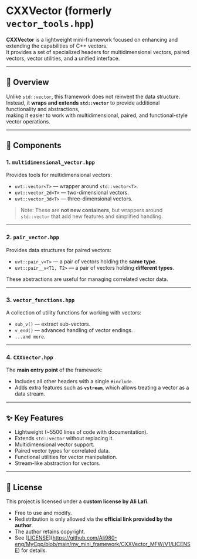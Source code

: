 # CXXVector (formerly `vector_tools.hpp`)

**CXXVector** is a lightweight mini-framework focused on enhancing and extending the capabilities of C++ vectors.  
It provides a set of specialized headers for multidimensional vectors, paired vectors, vector utilities, and a unified interface.

---

## 🚀 Overview

Unlike `std::vector`, this framework does not reinvent the data structure.  
Instead, it **wraps and extends `std::vector`** to provide additional functionality and abstractions,  
making it easier to work with multidimensional, paired, and functional-style vector operations.

---

## 📂 Components

### 1. `multidimensional_vector.hpp`
Provides tools for multidimensional vectors:
- `uvt::vector<T>` — wrapper around `std::vector<T>`.
- `uvt::vector_2d<T>` — two-dimensional vectors.
- `uvt::vector_3d<T>` — three-dimensional vectors.

> Note: These are **not new containers**, but wrappers around `std::vector` that add new features and simplified handling.

---

### 2. `pair_vector.hpp`
Provides data structures for paired vectors:
- `uvt::pair_v<T>` — a pair of vectors holding the **same type**.
- `uvt::pair__v<T1, T2>` — a pair of vectors holding **different types**.

These abstractions are useful for managing correlated vector data.

---

### 3. `vector_functions.hpp`
A collection of utility functions for working with vectors:
- `sub_v()` — extract sub-vectors.  
- `v_end()` — advanced handling of vector endings.  
- `...and more`.

---

### 4. `CXXVector.hpp`
The **main entry point** of the framework:
- Includes all other headers with a single `#include`.
- Adds extra features such as **`vstream`**, which allows treating a vector as a data stream.

---

## ✨ Key Features
- Lightweight (~5500 lines of code with documentation).
- Extends `std::vector` without replacing it.  
- Multidimensional vector support.  
- Paired vector types for correlated data.  
- Functional utilities for vector manipulation.  
- Stream-like abstraction for vectors.  

---

## 📜 License
This project is licensed under a **custom license by Ali Lafi**.  
- Free to use and modify.  
- Redistribution is only allowed via the **official link provided by the author**.  
- The author retains copyright.  
- See [[LICENSE](./LICENSE)](https://github.com/Ali980-eng/MyCpp/blob/main/my_mini_framework/CXXVector_MFW/V1/LICENSE) for details.
